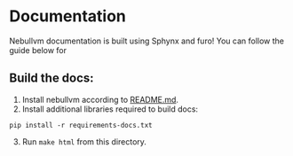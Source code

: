 # Documentation
Nebullvm documentation is built using Sphynx and furo! You can follow the guide below for
## Build the docs:

1. Install nebullvm according to [README.md](../../../README.md#step-1-installation-of-nebullvm-library).
2. Install additional libraries required to build docs:
```
pip install -r requirements-docs.txt
```
3. Run `make html` from this directory.


